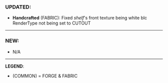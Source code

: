 ### UPDATED:
- **Handcrafted** (FABRIC): Fixed _shelf_'s front texture being white blc RenderType not being set to CUTOUT 

---

### NEW:
- N/A

---

**LEGEND**:
- (COMMON) = FORGE & FABRIC